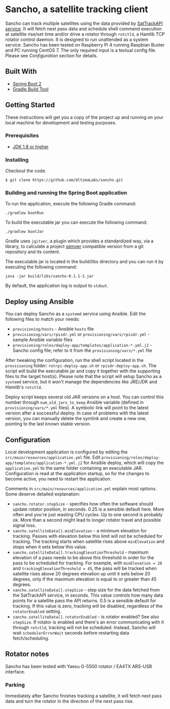 # Sancho, a satellite tracking client

Sancho can track multiple satellites using the data provided by [SatTrackAPI service](https://github.com/UltimaLabs/sattrackapi). It will fetch next pass data and schedule shell command execution at satellite rise/set time and/or drive a rotator through `rotctld`, a Hamlib TCP rotator control daemon.
It is designed to run unattended as a system service. Sancho has been tested on Raspberry Pi 4 running Raspbian Buster and PC running CentOS 7. The only required input is a textual config file. Please see *Configuration* section for details.

## Built With

* [Spring Boot 2](https://spring.io/projects/spring-boot/)
* [Gradle Build Tool](https://gradle.org/)

## Getting Started

These instructions will get you a copy of the project up and running on your local machine for development and testing purposes.

### Prerequisites

* [JDK 1.8 or higher](https://www.oracle.com/technetwork/java/javase/downloads/jdk8-downloads-2133151.html)

### Installing

Checkout the code.

```
$ git clone https://github.com/UltimaLabs/sancho.git
```

### Building and running the Spring Boot application

To run the application, execute the following Gradle command:

```
./gradlew bootRun
```

To build the executable jar you can execute the following command:

```
./gradlew bootJar
```

Gradle uses `jgitver`, a plugin which provides a standardized way, via a library, to calculate a project [semver](http://semver.org) compatible version from a git repository and its content. 

The executable jar is located in the build/libs directory and you can run it by executing the following command:

```
java -jar build/libs/sancho-0.1.1-1.jar
```

By default, the application log is output to `stdout`.

## Deploy using Ansible

You can deploy Sancho as a `systemd` service using Ansible. Edit the following files to match your needs:

  - `provisioning/hosts` - Ansible `hosts` file
  - `provisioning/vars/rpisdr.yml` or `provisioning/vars/rpisdr.yml` - sample Ansible variable files
  - `provisioning/roles/deploy-app/templates/application-*.yml.j2` - Sancho config file; refer to it from the `provisioning/vars/*.yml` file
  
After tweaking the configuration, run the shell script located in the `provisioning` folder: `rotrpi-deploy-app.sh` or `rpisdr-deploy-app.sh`. The script will build the executable jar and copy it together with the supporting files to the target host(s). Please note that the script will setup Sancho as a `systemd` service, but it won't manage the dependencies like JRE/JDK and *Hamlib*'s `rotctld`.

Deploy script keeps several old JAR versions on a host. You can control this number through `num_old_jars_to_keep` Ansible variable (defined in `provisioning/vars/*.yml` files). A symbolic link will point to the latest version after a successful deploy. In case of problems with the latest version, you can manually delete the symlink and create a new one, pointing to the last known stable version.   

## Configuration

Local development application is configured by editing the `src/main/resources/application.yml` file. Edit `provisioning/roles/deploy-app/templates/application-*.yml.j2` for Ansible deploy, which will copy the `application.yml` to the same folder containing an executable JAR. Configuration is read at the application startup, so for the changes to become active, you need to restart the application.

Comments in `src/main/resources/application.yml` explain most options. Some deserve detailed explanation:

  - `sancho.rotator.stepSize` - specifies how often the software should update rotator position, in seconds. 0.25 is a sensible default here. More often and you're just wasting CPU cycles. Up to one second is probably ok. More than a second might lead to longer rotator travel and possible signal loss.
  - `sancho.satelliteData[].minElevation` - a minimum elevation for tracking. Passes with elevation below this limit will not be scheduled for tracking. The tracking starts when satellite rises above `minElevation` and stops when it sets below this value.
  - `sancho.satelliteData[].trackingElevationThreshold` - maximum elevation of a pass needs to be above this threshold in order for the pass to be scheduled for tracking. For example, with `minElevation = 20` and `trackingElevationThreshold = 45`, the pass will be tracked when satellite rises above 20 degrees elevation up until it sets below 20 degrees, only if the maximum elevation is equal to or greater than 45 degrees.
  - `sancho.satelliteData[].stepSize` - step size for the data fetched from the SatTrackAPI service, in seconds. This value controls how many data points for a satellite pass the API returns. 0.5 is a sensible default for tracking. If this value is zero, tracking will be disabled, regardless of the `rotatorEnabled` setting. 
  - `sancho.satelliteData[].rotatorEnabled` - is rotator enabled? See also `stepSize`. If rotator is enabled and there's an error communicating with it through `rotctld`, tracking will not be scheduled. Instead, Sancho will wait `schedulerErrorWait` seconds before restarting data fetch/scheduling.

## Rotator notes

Sancho has been tested with Yaesu G-5500 rotator / EA4TX ARS-USB interface. 

### Parking

Immediately after Sancho finishes tracking a satellite, it will fetch next pass data and turn the rotator in the direction of the next pass rise. 
